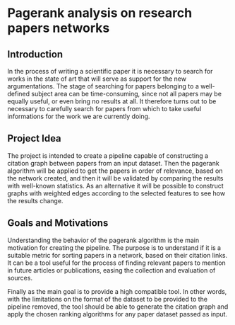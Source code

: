 # Pagerank analysis on research papers networks

## Introduction
In the process of writing a scientific paper it is necessary to search for works in the state of art that will serve as support for the new argumentations.
The stage of searching for papers belonging to a well-defined subject area can be time-consuming, since not all papers may be equally useful, or even bring no results at all. It therefore turns out to be necessary to carefully search for papers from which to take useful informations for the work we are currently doing.

## Project Idea
The project is intended to create a pipeline capable of constructing a citation graph between papers from an input dataset.
Then the pagerank algorithm will be applied to get the papers in order of relevance, based on the network created, and then it will be validated by comparing the results with well-known statistics.
As an alternative it will be possible to construct graphs with weighted edges according to the selected features to see how the results change.

## Goals and Motivations
Understanding the behavior of the pagerank algorithm is the main motivation for creating the pipeline. The purpose is to understand if it is a suitable metric for sorting papers in a network, based on their citation links.
It can be a tool useful for the process of finding relevant papers to mention in future articles or publications, easing the collection and evaluation of sources.

Finally as the main goal is to provide a high compatible tool. In other words, with the limitations on the format of the dataset to be provided to the pipeline removed, the tool should be able to generate the citation graph and apply the chosen ranking algorithms for any paper dataset passed as input.